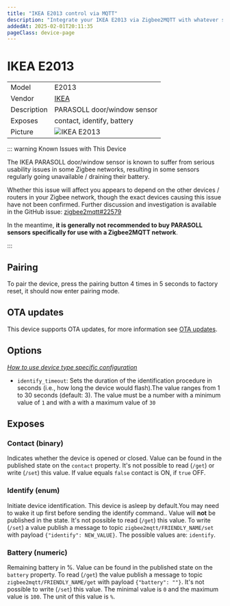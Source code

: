 ```yaml
---
title: "IKEA E2013 control via MQTT"
description: "Integrate your IKEA E2013 via Zigbee2MQTT with whatever smart home infrastructure you are using without the vendor's bridge or gateway."
addedAt: 2025-02-01T20:11:35
pageClass: device-page
---
```


<!-- !!!! -->
<!-- ATTENTION: This file is auto-generated through docgen! -->
<!-- You can only edit the "Notes"-Section between the two comment lines "Notes BEGIN" and "Notes END". -->
<!-- Do not use h1 or h2 heading within "## Notes"-Section. -->
<!-- !!!! -->

# IKEA E2013

|     |     |
|-----|-----|
| Model | E2013  |
| Vendor  | [IKEA](/supported-devices/#v=IKEA)  |
| Description | PARASOLL door/window sensor |
| Exposes | contact, identify, battery |
| Picture | ![IKEA E2013](https://www.zigbee2mqtt.io/images/devices/E2013.png) |


<!-- Notes BEGIN: You can edit here. Add "## Notes" headline if not already present. -->
::: warning Known Issues with This Device

The IKEA PARASOLL door/window sensor is known to suffer from serious usability issues in some Zigbee networks, resulting in some sensors regularly going unavailable / draining their battery.

Whether this issue will affect you appears to depend on the other devices / routers in your Zigbee network, though the exact devices causing this issue have not been confirmed. Further discussion and investigation is available in the GitHub issue: [zigbee2mqtt#22579](https://github.com/Koenkk/zigbee2mqtt/issues/22579)

In the meantime, **it is generally not recommended to buy PARASOLL sensors specifically for use with a Zigbee2MQTT network**.

:::


## Pairing
To pair the device, press the pairing button 4 times in 5 seconds to factory reset, it should now enter pairing mode.
<!-- Notes END: Do not edit below this line -->


## OTA updates
This device supports OTA updates, for more information see [OTA updates](../guide/usage/ota_updates.md).


## Options
*[How to use device type specific configuration](../guide/configuration/devices-groups.md#specific-device-options)*

* `identify_timeout`: Sets the duration of the identification procedure in seconds (i.e., how long the device would flash).The value ranges from 1 to 30 seconds (default: 3). The value must be a number with a minimum value of `1` and with a with a maximum value of `30`


## Exposes

### Contact (binary)
Indicates whether the device is opened or closed.
Value can be found in the published state on the `contact` property.
It's not possible to read (`/get`) or write (`/set`) this value.
If value equals `false` contact is ON, if `true` OFF.

### Identify (enum)
Initiate device identification. This device is asleep by default.You may need to wake it up first before sending the identify command..
Value will **not** be published in the state.
It's not possible to read (`/get`) this value.
To write (`/set`) a value publish a message to topic `zigbee2mqtt/FRIENDLY_NAME/set` with payload `{"identify": NEW_VALUE}`.
The possible values are: `identify`.

### Battery (numeric)
Remaining battery in %.
Value can be found in the published state on the `battery` property.
To read (`/get`) the value publish a message to topic `zigbee2mqtt/FRIENDLY_NAME/get` with payload `{"battery": ""}`.
It's not possible to write (`/set`) this value.
The minimal value is `0` and the maximum value is `100`.
The unit of this value is `%`.

